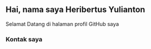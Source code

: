 ## Hai, nama saya Heribertus Yulianton

Selamat Datang di halaman profil GitHub saya



### Kontak saya
